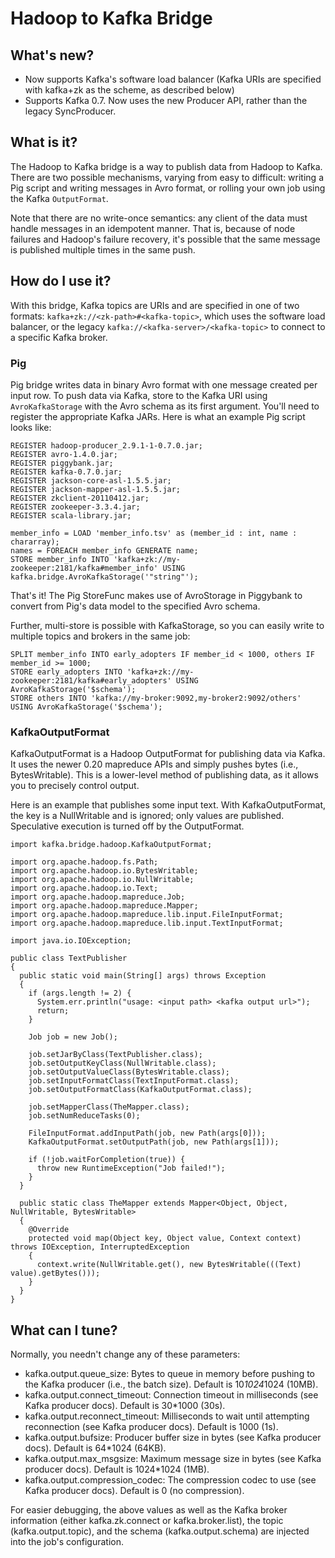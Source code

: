 Hadoop to Kafka Bridge
======================

What's new?
-----------

* Now supports Kafka's software load balancer (Kafka URIs are specified with
  kafka+zk as the scheme, as described below)
* Supports Kafka 0.7. Now uses the new Producer API, rather than the legacy
  SyncProducer.

What is it?
-----------

The Hadoop to Kafka bridge is a way to publish data from Hadoop to Kafka. There
are two possible mechanisms, varying from easy to difficult:  writing a Pig
script and writing messages in Avro format, or rolling your own job using the
Kafka `OutputFormat`. 

Note that there are no write-once semantics: any client of the data must handle
messages in an idempotent manner. That is, because of node failures and
Hadoop's failure recovery, it's possible that the same message is published
multiple times in the same push.

How do I use it?
----------------

With this bridge, Kafka topics are URIs and are specified in one of two
formats: `kafka+zk://<zk-path>#<kafka-topic>`, which uses the software load
balancer, or the legacy `kafka://<kafka-server>/<kafka-topic>` to connect to a
specific Kafka broker.

### Pig ###

Pig bridge writes data in binary Avro format with one message created per input
row. To push data via Kafka, store to the Kafka URI using `AvroKafkaStorage`
with the Avro schema as its first argument. You'll need to register the
appropriate Kafka JARs. Here is what an example Pig script looks like:

    REGISTER hadoop-producer_2.9.1-1-0.7.0.jar;
    REGISTER avro-1.4.0.jar;
    REGISTER piggybank.jar;
    REGISTER kafka-0.7.0.jar;
    REGISTER jackson-core-asl-1.5.5.jar;
    REGISTER jackson-mapper-asl-1.5.5.jar;
    REGISTER zkclient-20110412.jar;
    REGISTER zookeeper-3.3.4.jar;
    REGISTER scala-library.jar;

    member_info = LOAD 'member_info.tsv' as (member_id : int, name : chararray);
    names = FOREACH member_info GENERATE name;
    STORE member_info INTO 'kafka+zk://my-zookeeper:2181/kafka#member_info' USING kafka.bridge.AvroKafkaStorage('"string"');

That's it! The Pig StoreFunc makes use of AvroStorage in Piggybank to convert
from Pig's data model to the specified Avro schema.

Further, multi-store is possible with KafkaStorage, so you can easily write to
multiple topics and brokers in the same job:

    SPLIT member_info INTO early_adopters IF member_id < 1000, others IF member_id >= 1000;
    STORE early_adopters INTO 'kafka+zk://my-zookeeper:2181/kafka#early_adopters' USING AvroKafkaStorage('$schema');
    STORE others INTO 'kafka://my-broker:9092,my-broker2:9092/others' USING AvroKafkaStorage('$schema');

### KafkaOutputFormat ###

KafkaOutputFormat is a Hadoop OutputFormat for publishing data via Kafka. It
uses the newer 0.20 mapreduce APIs and simply pushes bytes (i.e.,
BytesWritable). This is a lower-level method of publishing data, as it allows
you to precisely control output.

Here is an example that publishes some input text. With KafkaOutputFormat, the
key is a NullWritable and is ignored; only values are published. Speculative
execution is turned off by the OutputFormat.

    import kafka.bridge.hadoop.KafkaOutputFormat;
    
    import org.apache.hadoop.fs.Path;
    import org.apache.hadoop.io.BytesWritable;
    import org.apache.hadoop.io.NullWritable;
    import org.apache.hadoop.io.Text;
    import org.apache.hadoop.mapreduce.Job;
    import org.apache.hadoop.mapreduce.Mapper;
    import org.apache.hadoop.mapreduce.lib.input.FileInputFormat;
    import org.apache.hadoop.mapreduce.lib.input.TextInputFormat;
    
    import java.io.IOException;
    
    public class TextPublisher
    {
      public static void main(String[] args) throws Exception
      {
        if (args.length != 2) {
          System.err.println("usage: <input path> <kafka output url>");
          return;
        }
    
        Job job = new Job();
    
        job.setJarByClass(TextPublisher.class);
        job.setOutputKeyClass(NullWritable.class);
        job.setOutputValueClass(BytesWritable.class);
        job.setInputFormatClass(TextInputFormat.class);
        job.setOutputFormatClass(KafkaOutputFormat.class);
    
        job.setMapperClass(TheMapper.class);
        job.setNumReduceTasks(0);
    
        FileInputFormat.addInputPath(job, new Path(args[0]));
        KafkaOutputFormat.setOutputPath(job, new Path(args[1]));
    
        if (!job.waitForCompletion(true)) {
          throw new RuntimeException("Job failed!");
        }
      }
    
      public static class TheMapper extends Mapper<Object, Object, NullWritable, BytesWritable>
      {
        @Override
        protected void map(Object key, Object value, Context context) throws IOException, InterruptedException
        {
          context.write(NullWritable.get(), new BytesWritable(((Text) value).getBytes()));
        }
      }
    }

What can I tune?
----------------

Normally, you needn't change any of these parameters:

* kafka.output.queue_size: Bytes to queue in memory before pushing to the Kafka
  producer (i.e., the batch size). Default is 10*1024*1024 (10MB).
* kafka.output.connect_timeout: Connection timeout in milliseconds (see Kafka
  producer docs). Default is 30*1000 (30s).
* kafka.output.reconnect_timeout: Milliseconds to wait until attempting
  reconnection (see Kafka producer docs). Default is 1000 (1s).
* kafka.output.bufsize: Producer buffer size in bytes (see Kafka producer
  docs). Default is 64*1024 (64KB). 
* kafka.output.max_msgsize: Maximum message size in bytes (see Kafka producer
  docs). Default is 1024*1024 (1MB).
* kafka.output.compression_codec: The compression codec to use (see Kafka producer
  docs). Default is 0 (no compression).

For easier debugging, the above values as well as the Kafka broker information
(either kafka.zk.connect or kafka.broker.list), the topic (kafka.output.topic),
and the schema (kafka.output.schema) are injected into the job's configuration.

